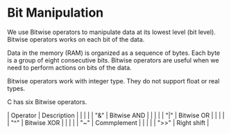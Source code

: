 # Bit Manipulation #

We use Bitwise operators to manipulate data at its lowest level (bit level). Bitwise operators works on each bit of the data.

Data in the memory (RAM) is organized as a sequence of bytes. Each byte is a group of eight consecutive bits. Bitwise operators are useful when we need to perform actions on bits of the data.

Bitwise operators work with integer type. They do not support float or real types.

C has six Bitwise operators.

|   Operator    | Description   |
|               |               |
|      "&"      | Bitwise AND   |
|               |               |
|      "|"      | Bitwise OR    |
|               |               |
|      "^"      | Bitwise XOR   |
|               |               |
|      "~"      | Commplement   |
|               |               |
|      ">>"     | Right shift   |

